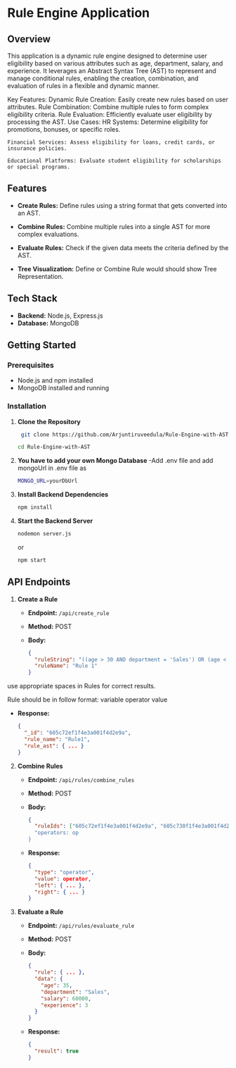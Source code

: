 # Rule Engine Application


## Overview

This application is a dynamic rule engine designed to determine user eligibility based on various attributes such as age, department, salary, and experience. It leverages an Abstract Syntax Tree (AST) to represent and manage conditional rules, enabling the creation, combination, and evaluation of rules in a flexible and dynamic manner.

Key Features:
      Dynamic Rule Creation: Easily create new rules based on user attributes.
      Rule Combination: Combine multiple rules to form complex eligibility criteria.
Rule Evaluation:
         Efficiently evaluate user eligibility by processing the AST.
Use Cases:
    HR Systems: Determine eligibility for promotions, bonuses, or specific roles.

    Financial Services: Assess eligibility for loans, credit cards, or insurance policies.
  
    Educational Platforms: Evaluate student eligibility for scholarships or special programs.




## Features

- **Create Rules:** Define rules using a string format that gets converted into an AST.
  
  


- **Combine Rules:** Combine multiple rules into a single AST for more complex evaluations.
  
  

  
- **Evaluate Rules:** Check if the given data meets the criteria defined by the AST.
  
  


- **Tree Visualization:** Define or Combine Rule would should show Tree Representation.

## Tech Stack

- **Backend:** Node.js, Express.js
- **Database:** MongoDB

## Getting Started

### Prerequisites

- Node.js and npm installed
- MongoDB installed and running

### Installation

1. **Clone the Repository**
   ```bash
    git clone https://github.com/Arjuntiruveedula/Rule-Engine-with-AST.git
   ```

   ```bash
   cd Rule-Engine-with-AST
   ```

3. **You have to add your own Mongo Database**
   -Add .env file and add mongoUrl in .env file as
   ```bash
   MONGO_URL=yourDbUrl
   ```
4. **Install Backend Dependencies**

   
   ```bash
   npm install
   ```

5. **Start the Backend Server**

   ```bash
   nodemon server.js
   ```
   or
    ```bash
   npm start
   ```

## API Endpoints

1. **Create a Rule**
   - **Endpoint:** `/api/create_rule`
   - **Method:** POST
   - **Body:**

     ```json
     {
       "ruleString": "((age > 30 AND department = 'Sales') OR (age < 25 AND department = 'Marketing')) AND (salary > 50000 OR experience > 5)",
       "ruleName": "Rule 1"
     }
     ```
use appropriate spaces in Rules for correct results.

Rule should be in follow format:
variable operator value 

   - **Response:**

     ```json
     {
       "_id": "605c72ef1f4e3a001f4d2e9a",
       "rule_name": "Rule1",
       "rule_ast": { ... }
     }
     ```

2. **Combine Rules**
   - **Endpoint:** `/api/rules/combine_rules`
   - **Method:** POST
   - **Body:**

     ```json
     {
       "ruleIds": ["605c72ef1f4e3a001f4d2e9a", "605c730f1f4e3a001f4d2e9b"]
       "operators: op
     }
     ```
   - **Response:**

     ```json
     {
       "type": "operator",
       "value": operator,
       "left": { ... },
       "right": { ... }
     }
     ```

3. **Evaluate a Rule**
   - **Endpoint:** `/api/rules/evaluate_rule`
   - **Method:** POST
   - **Body:**

     ```json
     {
       "rule": { ... },
       "data": {
         "age": 35,
         "department": "Sales",
         "salary": 60000,
         "experience": 3
       }
     }
     ```
   - **Response:**

     ```json
     {
       "result": true
     }
     ```

